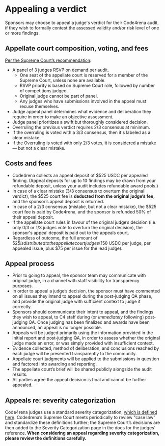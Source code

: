 # Appealing a verdict

Sponsors may choose to appeal a judge's verdict for their Code4rena audit, if they wish to formally contest the assessed validity and/or risk level of one or more findings.

## Appellate court composition, voting, and fees

[Per the Supreme Court’s recommendation](https://docs.code4rena.com/awarding/judging-criteria/supreme-court-decisions-fall-2023#recommendation-appeal-committee):

- A panel of 3 judges RSVP on demand per audit.
  - One seat of the appellate court is reserved for a member of the Supreme Court, unless none are available.
  - RSVP priority is based on Supreme Court role, followed by number of competitions judged.
  - Original judge cannot be part of panel.
  - Any judges who have submissions involved in the appeal must recuse themselves.
- Judge appeal panel determines what evidence and deliberation they require in order to make an objective assessment.
- Judge panel prioritizes a swift but thoroughly considered decision.
- Overruling the previous verdict requires 2/3 consensus at minimum.
- If the overruling is voted with a 3/3 consensus, then it's labeled as a clear mistake.
- If the Overruling is voted with only 2/3 votes, it is considered a mistake — but not a clear mistake.

## Costs and fees

- Code4rena collects an appeal deposit of $525 USDC per appealed finding. (Appeal deposits for up to 10 findings may be drawn from your refundable deposit, unless your audit includes refundable award pools.)
- In case of a clear mistake (3/3 consensus to overturn the original verdict), the $525 court fee is **deducted from the original judge’s fee,** and the sponsor’s appeal deposit is returned.
- In case of a 2/3 consensus (mistake, but not a clear mistake), the $525 court fee is paid by Code4rena, and the sponsor is refunded 50% of their appeal deposit.
- If the appellate court rules in favour of the original judge’s decision (i.e. only 0/3 or 1/3 judges vote to overturn the original decision), the sponsor's appeal deposit is paid out to the appeals court.
- Regardless of outcome, the full amount of $525 is distributed to the appellate court judges ($150 USDC per judge, per appealed issue, plus $75 per issue for the lead judge).


## Appeal process

- Prior to going to appeal, the sponsor team may communicate with original judge, in a channel with staff visibility for transparency purposes.
- In order to appeal a judge’s decision, the sponsor must have commented on all issues they intend to appeal during the post-judging QA phase, and provide the original judge with sufficient context to judge it correctly. 
- Sponsors should communicate their intent to appeal, and the findings they wish to appeal, to C4 staff during (or *immediately* following) post-judging QA. Once judging has been finalized and awards have been announced, an appeal is no longer possible.
- Appeals will be judged primarily using the information provided in the initial report and post-judging QA, in order to assess whether the original judge made an error, or was simply provided with insufficient context.
- Evidence collected, method of deliberation, and conclusions reached by each judge will be presented transparently to the community.
- Appellate court judgments will be applied to the submissions in question and factored into awarding and reporting.
- The appellate court’s brief will be shared publicly alongside the audit results.
- All parties agree the appeal decision is final and cannot be further appealed.

## Appeals re: severity categorization

Code4rena judges use a standard severity categorization, [which is defined here](https://docs.code4rena.com/awarding/judging-criteria/severity-categorization). Code4rena’s Supreme Court meets periodically to review "case law" and standardize these definitions further; the Supreme Court’s decisions are then added to the Severity Categorization page in the docs for the judges’ reference. **When considering an appeal regarding severity categorization, please review the definitions carefully.**
